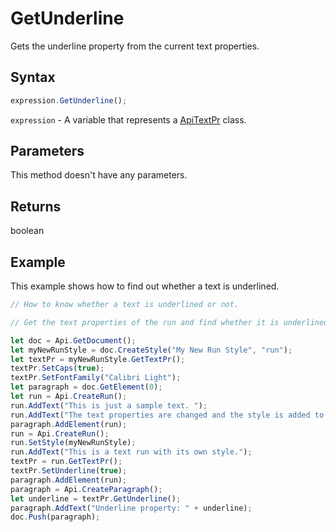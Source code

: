 # GetUnderline

Gets the underline property from the current text properties.

## Syntax

```javascript
expression.GetUnderline();
```

`expression` - A variable that represents a [ApiTextPr](../ApiTextPr.md) class.

## Parameters

This method doesn't have any parameters.

## Returns

boolean

## Example

This example shows how to find out whether a text is underlined.

```javascript editor-docx
// How to know whether a text is underlined or not.

// Get the text properties of the run and find whether it is underlined or not.

let doc = Api.GetDocument();
let myNewRunStyle = doc.CreateStyle("My New Run Style", "run");
let textPr = myNewRunStyle.GetTextPr();
textPr.SetCaps(true);
textPr.SetFontFamily("Calibri Light");
let paragraph = doc.GetElement(0);
let run = Api.CreateRun();
run.AddText("This is just a sample text. ");
run.AddText("The text properties are changed and the style is added to the paragraph. ");
paragraph.AddElement(run);
run = Api.CreateRun();
run.SetStyle(myNewRunStyle);
run.AddText("This is a text run with its own style.");
textPr = run.GetTextPr();
textPr.SetUnderline(true);
paragraph.AddElement(run);
paragraph = Api.CreateParagraph();
let underline = textPr.GetUnderline();
paragraph.AddText("Underline property: " + underline);
doc.Push(paragraph);
```
